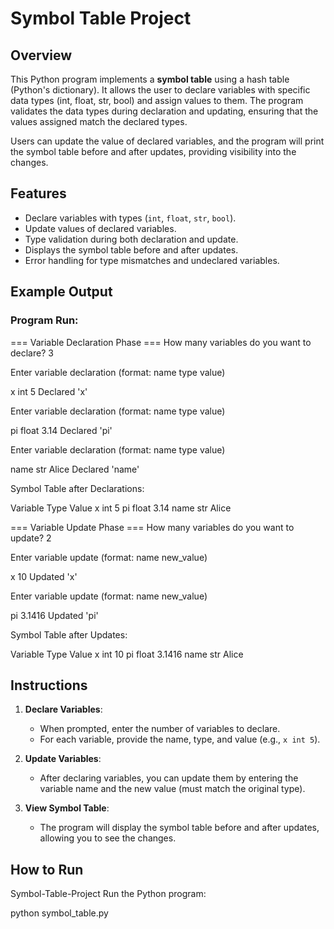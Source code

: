 # Symbol Table Project

## Overview

This Python program implements a **symbol table** using a hash table (Python's dictionary). It allows the user to declare variables with specific data types (int, float, str, bool) and assign values to them. The program validates the data types during declaration and updating, ensuring that the values assigned match the declared types.

Users can update the value of declared variables, and the program will print the symbol table before and after updates, providing visibility into the changes.

## Features

- Declare variables with types (`int`, `float`, `str`, `bool`).
- Update values of declared variables.
- Type validation during both declaration and update.
- Displays the symbol table before and after updates.
- Error handling for type mismatches and undeclared variables.

## Example Output

### Program Run:

=== Variable Declaration Phase === How many variables do you want to declare? 3

Enter variable declaration (format: name type value)

x int 5 Declared 'x'

Enter variable declaration (format: name type value)

pi float 3.14 Declared 'pi'

Enter variable declaration (format: name type value)

name str Alice Declared 'name'

Symbol Table after Declarations:

Variable Type Value
x int 5 pi float 3.14 name str Alice

=== Variable Update Phase === How many variables do you want to update? 2

Enter variable update (format: name new_value)

x 10 Updated 'x'

Enter variable update (format: name new_value)

pi 3.1416 Updated 'pi'

Symbol Table after Updates:

Variable Type Value
x int 10 pi float 3.1416 name str Alice


## Instructions

1. **Declare Variables**:  
   - When prompted, enter the number of variables to declare.
   - For each variable, provide the name, type, and value (e.g., `x int 5`).

2. **Update Variables**:  
   - After declaring variables, you can update them by entering the variable name and the new value (must match the original type).

3. **View Symbol Table**:  
   - The program will display the symbol table before and after updates, allowing you to see the changes.

## How to Run

Symbol-Table-Project
Run the Python program:

python symbol_table.py
